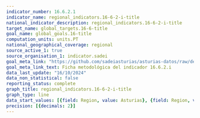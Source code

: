 ```yaml
---
indicator_number: 16.6.2.1
indicator_name: regional_indicators.16-6-2-i-title
national_indicator_description: regional_indicators.16-6-2-i-title
target_name: global_targets.16-6-title
goal_name: global_goals.16-title
computation_units: units.PT
national_geographical_coverage: regional
source_active_1: true
source_organisation_1: indicator.sadei
goal_meta_link: "https://github.com/sadeiasturias/asturias-datos/raw/develop/descargas/metodologia/16.6.2.i.pdf"
goal_meta_link_text: Ficha metodológica del indicador 16.6.2.i
data_last_update: "16/10/2024"
data_non_statistical: false
reporting_status: complete
graph_title: regional_indicators.16-6-2-i-title
graph_type: line
data_start_values: [{field: Region, value: Asturias}, {field: Region, value: España}]
precision: [{decimals: 2}]
---
```

